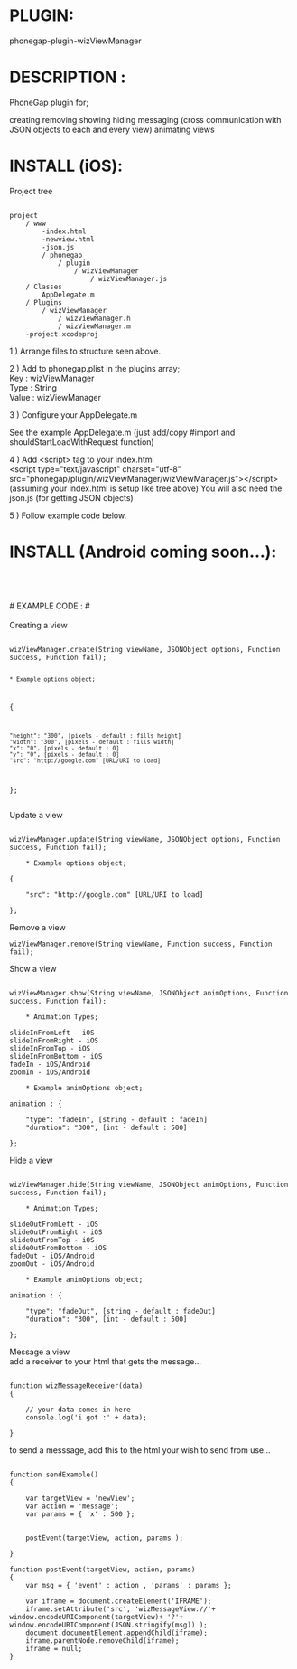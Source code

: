 


# PLUGIN: 

phonegap-plugin-wizViewManager



# DESCRIPTION :

PhoneGap plugin for;

creating
removing
showing
hiding
messaging (cross communication with JSON objects to each and every view)
animating views





# INSTALL (iOS): #

Project tree<br />

<pre><code>
project
	/ www
		-index.html
		-newview.html
		-json.js
		/ phonegap
			/ plugin
				/ wizViewManager
					/ wizViewManager.js	
	/ Classes
		AppDelegate.m
	/ Plugins
		/ wizViewManager
			/ wizViewManager.h
			/ wizViewManager.m
	-project.xcodeproj
</code></pre>



1 ) Arrange files to structure seen above.

2 ) Add to phonegap.plist in the plugins array;<br />
Key : wizViewManager<br />
Type : String<br />
Value : wizViewManager<br />


3 ) Configure your AppDelegate.m

See the example AppDelegate.m
(just add/copy \#import and shouldStartLoadWithRequest function)


4 ) Add \<script\> tag to your index.html<br />
\<script type="text/javascript" charset="utf-8" src="phonegap/plugin/wizViewManager/wizViewManager.js"\>\</script\><br />
(assuming your index.html is setup like tree above)
You will also need the json.js (for getting JSON objects)


5 ) Follow example code below.






# INSTALL (Android coming soon...): #



<br />
<br />
<br />
# EXAMPLE CODE : #

<br />
<br />
Creating a view<br />
<pre><code>
wizViewManager.create(String viewName, JSONObject options, Function success, Function fail);

    * Example options object; 

{

    "height": "300", [pixels - default : fills height] 
    "width": "300", [pixels - default : fills width] 
    "x": "0", [pixels - default : 0] 
    "y": "0", [pixels - default : 0] 
    "src": "http://google.com" [URL/URI to load] 

}; 
</code></pre>


Update a view<br />
<pre><code>
wizViewManager.update(String viewName, JSONObject options, Function success, Function fail);

    * Example options object; 

{

    "src": "http://google.com" [URL/URI to load] 

}; 
</code></pre>


Remove a view<br />
```
wizViewManager.remove(String viewName, Function success, Function fail); 
```


Show a view<br />
<pre><code>
wizViewManager.show(String viewName, JSONObject animOptions, Function success, Function fail);

    * Animation Types; 

slideInFromLeft - iOS
slideInFromRight - iOS
slideInFromTop - iOS
slideInFromBottom - iOS
fadeIn - iOS/Android
zoomIn - iOS/Android

    * Example animOptions object; 

animation : {

    "type": "fadeIn", [string - default : fadeIn] 
    "duration": "300", [int - default : 500] 

}; 
</code></pre>



Hide a view<br />
<pre><code>
wizViewManager.hide(String viewName, JSONObject animOptions, Function success, Function fail);

    * Animation Types; 

slideOutFromLeft - iOS
slideOutFromRight - iOS
slideOutFromTop - iOS
slideOutFromBottom - iOS
fadeOut - iOS/Android
zoomOut - iOS/Android

    * Example animOptions object; 

animation : {

    "type": "fadeOut", [string - default : fadeOut] 
    "duration": "300", [int - default : 500] 

}; 
</code></pre>

Message a view<br />
add a receiver to your html that gets the message...
<pre><code>
function wizMessageReceiver(data) 
{
                        
    // your data comes in here
    console.log('i got :' + data);
                        
}
</code></pre>

to send a messsage, add this to the html your wish to send from use...
<pre><code>
function sendExample()
{
    
    var targetView = 'newView';
    var action = 'message';
    var params = { 'x' : 500 };
    
    
    postEvent(targetView, action, params );
    
}

function postEvent(targetView, action, params) 
{
    var msg = { 'event' : action , 'params' : params };
    
    var iframe = document.createElement('IFRAME');
    iframe.setAttribute('src', 'wizMessageView://'+ window.encodeURIComponent(targetView)+ '?'+ window.encodeURIComponent(JSON.stringify(msg)) );
    document.documentElement.appendChild(iframe);
    iframe.parentNode.removeChild(iframe);
    iframe = null;
}
</code></pre>